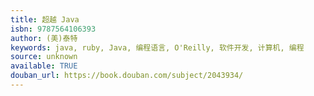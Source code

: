 ```yaml
---
title: 超越 Java
isbn: 9787564106393
author: (美)泰特
keywords: java, ruby, Java, 编程语言, O'Reilly, 软件开发, 计算机, 编程
source: unknown
available: TRUE
douban_url: https://book.douban.com/subject/2043934/
---
```

